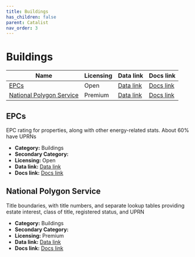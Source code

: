 ```yaml
---
title: Buildings
has_children: false
parent: Catalist
nav_order: 3
---
```


# Buildings

| Name                                                  | Licensing | Data link                                                               | Docs link                                                                           |
| ----------------------------------------------------- | --------- | ----------------------------------------------------------------------- | ----------------------------------------------------------------------------------- |
| [EPCs](#epcs)                                         | Open      | [Data link](https://epc.opendatacommunities.org/domestic/search)        | [Docs link](https://epc.opendatacommunities.org/docs/api)                           |
| [National Polygon Service](#national-polygon-service) | Premium   | [Data link](https://use-land-property-data.service.gov.uk/datasets/nps) | [Docs link](https://use-land-property-data.service.gov.uk/datasets/nps/tech-spec/1) |

## EPCs

EPC rating for properties, along with other energy-related stats. About 60% have UPRNs

- **Category:** Buildings
- **Secondary Category:** 
- **Licensing:** Open
- **Data link:** [Data link](https://epc.opendatacommunities.org/domestic/search)
- **Docs link:** [Docs link](https://epc.opendatacommunities.org/docs/api)



## National Polygon Service

Title boundaries, with title numbers, and separate lookup tables providing estate interest, class of title, registered status, and UPRN

- **Category:** Buildings
- **Secondary Category:** 
- **Licensing:** Premium
- **Data link:** [Data link](https://use-land-property-data.service.gov.uk/datasets/nps)
- **Docs link:** [Docs link](https://use-land-property-data.service.gov.uk/datasets/nps/tech-spec/1)
